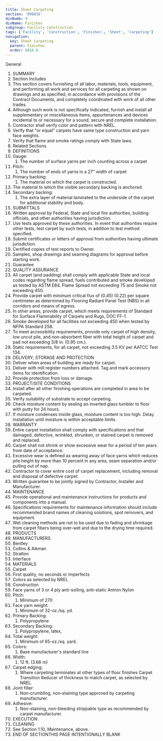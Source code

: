 ```yaml
---
title: Sheet Carpeting
section: '096816'
divNumb: 9
divName: Finishes
subgroup: Facility Construction
tags: ['Facility', 'Construction', 'Finishes', 'Sheet', 'Carpeting']
navigation:
  key: Sheet Carpeting
  parent: Finishes
  order: 6816.0
---
```



General
   1. SUMMARY
   1. Section Includes
   1. This section covers furnishing of all labor, materials, tools, equipment, and performing all work and services for all carpeting as shown on drawings and as specified, in accordance with provisions of the Contract Documents, and completely coordinated with work of all other trades.
   1. Although such work is not specifically indicated, furnish and install all supplementary or miscellaneous items, appurtenances and devices incidental to or necessary for a sound, secure and complete installation.
   1. Contractor shall verify color and pattern with NREL.
   1. Verify that "or equal" carpets have same type construction and yarn face weights.
   1. Verify that flame and smoke ratings comply with State laws.
   1. Related Sections
   1. DEFINITIONS
   1. Gauge:
      1. The number of surface yarns per inch counting across a carpet
   1. Pitch:
      1. The number of ends of yarns in a 27" width of carpet
   1. Primary backing:
      1. The material on which the carpet is constructed.
   1. The material to which the visible secondary backing is anchored.
   1. Secondary backing:
      1. The extra layer of material laminated to the underside of the carpet for additional stability and body.
   1. SUBMITTALS
   1. Written approval by Federal, State and local fire authorities, building officials, and other authorities having jurisdiction.
   1. Use tests approved by these authorities. In event that authorities require other tests, test carpet by such tests, in addition to test method specified.
   1. Submit certificates or letters of approval from authorities having ultimate jurisdiction.
   1. Certified copies of test reports to Owner.
   1. Samples, shop drawings and seaming diagrams for approval before starting work.
   1. Guarantee
   1. QUALITY ASSURANCE
   1. All carpet (and padding) shall comply with applicable State and local codes regarding flame spread, fuels contributed and smoke developed as tested by ASTM E84. Flame Spread not exceeding 75 and Smoke not exceeding 450.
   1. Provide carpet with minimum critical flux of (0.45) (0.22) per square centimeter as determined by Flooring Radiant Panel Test (NBS) in all corridors and means of egress.
   1. In other areas, provide carpet, which meets requirements of Standard for Surface Flammability of Carpets and Rugs, DOC FF-1.
   1. Smoke developed for all facilities not exceeding 450 when tested by NFPA Standard 258.
   1. To meet accessibility requirements, provide only carpet of high density, low uncut pile, and non-absorbent fiber with total height of carpet and pad not exceeding 3/8 in. (0.95 cm.).
   1. Static requirements, for all carpet, not exceeding 3.5 KV per AATCC Test 134.
   1. DELIVERY, STORAGE AND PROTECTION
   1. Deliver when areas of building are ready for carpet.
   1. Deliver with mill register numbers attached. Tag and mark accessory items for identification.
   1. Provide protection from loss or damage.
   1. PROJECT/SITE CONDITIONS
   1. Install after all other finishing operations are completed in area to be carpeted.
   1. Verify suitability of substrate to accept carpeting.
   1. Check moisture content by sealing an inverted glass tumbler to floor with putty for 24 hours.
   1. If moisture condenses inside glass, moisture content is too high. Delay installation until moisture is within acceptable limits.
   1. WARRANTY
   1. Entire carpet installation shall comply with specifications and that damaged, defective, wrinkled, shrunken, or stained carpet is removed and replaced.
   1. Carpet shall not shrink or show excessive wear for a period of ten years from date of acceptance.
   1. Excessive wear is defined as wearing away of face yarns which reduces pile height by more than 10 percent in any area, seam separation and/or pulling out of nap.
   1. Contractor to cover entire cost of carpet replacement, including removal and disposal of defective carpet.
   1. Written guarantee to be jointly signed by Contractor, Installer and Manufacturer.
   1. MAINTENANCE
   1. Provide operational and maintenance instructions for products and components into a manual.
   1. Specifications requirements for maintenance information should include recommended brand names of cleaning solutions, spot removers, and equipment.
   1. Wet cleaning methods are not to be used due to fading and shrinkage from carpet fibers being over-wet and due to the drying time required.
   1. PRODUCTS
   1. MANUFACTURERS
   1. Bentley
   1. Collins & Aikman
   1. Stratton
   1. Interface
   1. MATERIALS
   1. Carpet
   1. First quality, no seconds or imperfects
   1. Colors as selected by NREL
   1. Construction
   1. Face yarns of 3 or 4 ply anti-soiling, anti-static Antron Nylon
   1. Pitch:
      1. Minimum of 270
   1. Face yarn weight:
      1. Minimum of 32-oz./sq. yd.
   1. Primary Backing:
      1. Polypropylene
   1. Secondary Backing:
      1. Polypropylene, latex,
   1. Total weight:
      1. Minimum of 65-oz./sq. yard.
   1. Colors:
      1. Base manufacturer's standard line
   1. Width:
      1. 12 ft. (3.66 m)
   1. Carpet edging:
      1. Where carpeting terminates at other types of floor finishes Carpet Transition Reducer of thickness to match carpet, as selected by NREL.
   1. Joint filler:
      1. Non-crumbling, non-staining type approved by carpeting manufacturer.
   1. Adhesive:
      1. Non-staining, non-bleeding strippable type as recommended by carpet manufacturer.
   1. EXECUTION
   1. CLEANING
   1. See Section 1.10, Maintenance, above.
1. END OF SECTIONTHIS PAGE INTENTIONALLY BLANK


